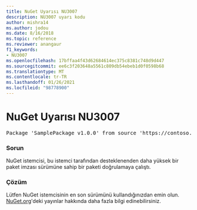 ```yaml
---
title: NuGet Uyarısı NU3007
description: NU3007 uyarı kodu
author: mishra14
ms.author: jodou
ms.date: 8/16/2018
ms.topic: reference
ms.reviewer: anangaur
f1_keywords:
- NU3007
ms.openlocfilehash: 17bffaa4f43d62684614ec375c8381c748d9d447
ms.sourcegitcommit: ee6c3f203648a5561c809db54ebeb1d0f0598b68
ms.translationtype: MT
ms.contentlocale: tr-TR
ms.lasthandoff: 01/26/2021
ms.locfileid: "98778900"
---
```

# <a name="nuget-warning-nu3007"></a>NuGet Uyarısı NU3007

<pre>Package 'SamplePackage v1.0.0' from source 'https://contoso.com/index.json': The package signature format version is not supported. Updating your client may solve this problem.</pre>

### <a name="issue"></a>Sorun

NuGet istemcisi, bu istemci tarafından desteklenenden daha yüksek bir paket imzası sürümüne sahip bir paketi doğrulamaya çalıştı.


### <a name="solution"></a>Çözüm

Lütfen NuGet istemcisinin en son sürümünü kullandığınızdan emin olun. [NuGet.org](https://www.nuget.org/downloads)'deki yayınlar hakkında daha fazla bilgi edinebilirsiniz.


